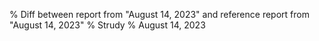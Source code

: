 % Diff between report from "August 14, 2023" and reference report from "August 14, 2023"
% Strudy
% August 14, 2023


